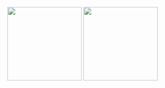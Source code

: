 <p align="center">
   <img src="https://github-readme-stats.vercel.app/api?username=BoykoPetevBoev&count_private=true&show_icons=true" height="170px">
   <img src="https://github-readme-stats.vercel.app/api/top-langs/?username=BoykoPetevBoev&layout=compact" height="170px">
</p>
